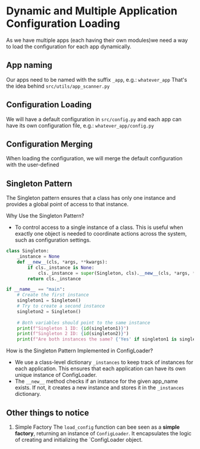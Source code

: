 # Dynamic and Multiple Application Configuration Loading

As we have multiple apps (each having their own modules)we need a way to load the configuration for each app
dynamically. 

## App naming
Our apps need to be named with the suffix `_app`, e.g.: `whatever_app`
That's the idea behind `src/utils/app_scanner.py`

## Configuration Loading
We will have a default configuration in `src/config.py` and each app can have its own
configuration file, e.g.: `whatever_app/config.py`

## Configuration Merging
When loading the configuration, we will merge the default configuration with the user-defined

## Singleton Pattern
The Singleton pattern ensures that a class has only one instance and provides a global point of access to 
that instance.

Why Use the Singleton Pattern?
- To control access to a single instance of a class. This is useful when exactly one object is needed 
  to coordinate actions across the system, such as configuration settings.

```python
class Singleton:
    _instance = None
    def __new__(cls, *args, **kwargs):
        if cls._instance is None:
            cls._instance = super(Singleton, cls).__new__(cls, *args, **kwargs)
        return cls._instance

if __name__ == "main":
    # Create the first instance
    singleton1 = Singleton()
    # Try to create a second instance
    singleton2 = Singleton()
    
    # Both variables should point to the same instance
    print(f"Singleton 1 ID: {id(singleton1)}")
    print(f"Singleton 2 ID: {id(singleton2)}")
    print(f"Are both instances the same? {'Yes' if singleton1 is singleton2 else 'No'}")
```

How is the Singleton Pattern Implemented in ConfigLoader?
- We use a class-level dictionary `_instances` to keep track of instances for each application. 
  This ensures that each application can have its own unique instance of ConfigLoader.
- The `__new__` method checks if an instance for the given app_name exists. If not, it creates a 
  new instance and stores it in the `_instances` dictionary.

## Other things to notice
1. Simple Factory
   The `load_config` function can bee seen as a **simple factory**, returning an instance of `ConfigLoader`. 
   It encapsulates the logic of creating and initializing the `ConfigLoader object.
